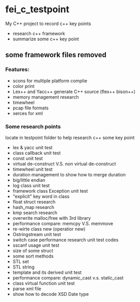 # fei_c_testpoint
My C++ project to record c++ key points
- research c++ framework
- summarize some c++ key point


## some framework files removed 

### Features:
- scons for multiple platform complie
- color print
- Lex++ and Yacc++ generate C++ source (flex++ bison++)
- memory management research
- timewheel
- pcap file formats
- xerces for xml

### Some research points 
  locate in testpoint folder to help research c++ some key point

- lex & yacc unit test
- class callback unit test
- const unit test
- virtual de-construct V.S. non virtual de-construct
- timewheel unit test
- duration management to show how to merge duration
- big/little endian
- log class unit test
- framework class Exception unit test
- "explicit" key word in class
- float struct research
- hash_map research
- kmp search research
- overwrite malloc/free with 3rd library
- performance compare: memcpy V.S. memmove
- re-wirte class new (operatior new)
- Ostringstream unit test
- switch case performance research unit test codes
- sscanf usage unit test
- size of some struct
- some sort methods
- STL set
- STL string
- template and its derived unit test
- performance compare: dynamic_cast v.s. static_cast
- class virtual function unit test
- parse xml file
- show how to decode XSD Date type
  
